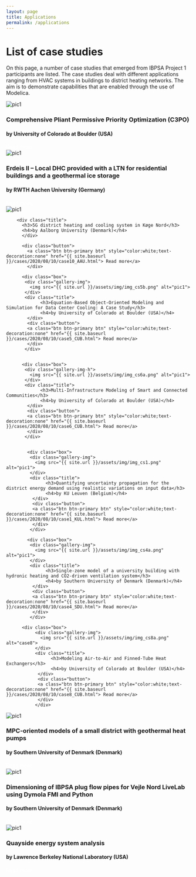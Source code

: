 ```yaml
---
layout: page
title: Applications
permalink: /applications
---
```


<h1>List of case studies</h1>
<p>On this page, a number of case studies that emerged from IBPSA Project 1 participants are listed. The case studies deal with different applications ranging from HVAC systems in buildings to district heating networks. The aim is to demonstrate capabilities that are enabled through the use of Modelica.</p>



<head>
<meta name="viewport" content="width=device-width, initial-scale=1">
  <style>
  .carousel-inner > .item > img,
  .carousel-inner > .item > a > img {
    width: 75%;
    margin: auto;
  }
  </style>
  <link rel="stylesheet" href="{{ site.baseurl }}/assets/css/flexbox.css">
</head>
<body>




<div class="gallery-links">


<div class="box">
  <div class="gallery-img-h">
    <img src="{{ site.url }}/assets/img/img_cs7a.png" alt="pic1">
  </div>
  <div class="title">
        <h3>Comprehensive Pliant Permissive Priority Optimization (C3PO)</h3>
        <h4>by University of Colorado at Boulder (USA)</h4>
   </div>
   <div class="button">
   <a class="btn btn-primary btn" style="color:white;text-decoration:none" href="{{ site.baseurl }}/cases/2020/08/10/case7_CUB.html"> Read more</a>
   </div>
  </div>




  <div class="box">
        <div class="gallery-img">
          <img src="{{ site.url }}/assets/img/img_cs9a.png" alt="pic1">
        </div>
        <div class="title">
            <h3>Erdeis II – Local DHC provided with a LTN for residential buildings and a geothermal ice storage</h3>
            <h4>by RWTH Aachen University (Germany)</h4>
          </div>
          <div class="button">
             <a class="btn btn-primary btn" style="color:white;text-decoration:none" href="{{ site.baseurl }}/cases/2020/08/10/case9_ACH.html"> Read more</a>
          </div>
      </div>

  <div class="box">
        <div class="gallery-img">
          <img src="{{ site.url }}/assets/img/img_cs10a.png" alt="pic1">
        </div>

        <div class="title">
          <h3>5G district heating and cooling system in Køge Nord</h3>
          <h4>by Aalborg University (Denmark)</h4>
          </div>

          <div class="button">
            <a class="btn btn-primary btn" style="color:white;text-decoration:none" href="{{ site.baseurl }}/cases/2020/08/10/case10_AAU.html"> Read more</a>
            </div>
  </div>

          <div class="box">
           <div class="gallery-img">
             <img src="{{ site.url }}/assets/img/img_cs5b.png" alt="pic1">
           </div>
           <div class="title">
                 <h3>Equation-Based Object-Oriented Modeling and Simulation for Data Center Cooling: A Case Study</h3>
                 <h4>by University of Colorado at Boulder (USA)</h4>
            </div>
            <div class="button">
            <a class="btn btn-primary btn" style="color:white;text-decoration:none" href="{{ site.baseurl }}/cases/2020/08/10/case5_CUB.html"> Read more</a>
            </div>
           </div>


          <div class="box">
           <div class="gallery-img-h">
             <img src="{{ site.url }}/assets/img/img_cs6a.png" alt="pic1">
           </div>
           <div class="title">
                 <h3>Multi-Infrastructure Modeling of Smart and Connected Communities</h3>
                 <h4>by University of Colorado at Boulder (USA)</h4>
            </div>
            <div class="button">
            <a class="btn btn-primary btn" style="color:white;text-decoration:none" href="{{ site.baseurl }}/cases/2020/08/10/case6_CUB.html"> Read more</a>
            </div>
           </div>


            <div class="box">
             <div class="gallery-img">
               <img src="{{ site.url }}/assets/img/img_cs1.png" alt="pic1">
             </div>
             <div class="title">
                   <h3>Quantifying uncertainty propagation for the district energy demand using realistic variations on input data</h3>
                   <h4>by KU Leuven (Belgium)</h4>
              </div>
              <div class="button">
              <a class="btn btn-primary btn" style="color:white;text-decoration:none" href="{{ site.baseurl }}/cases/2020/08/10/case1_KUL.html"> Read more</a>
              </div>
             </div>

            <div class="box">
             <div class="gallery-img">
               <img src="{{ site.url }}/assets/img/img_cs4a.png" alt="pic1">
             </div>
             <div class="title">
                   <h3>Single-zone model of a university building with hydronic heating and CO2-driven ventilation system</h3>
                   <h4>by Southern University of Denmark (Denmark)</h4>
              </div>
              <div class="button">
              <a class="btn btn-primary btn" style="color:white;text-decoration:none" href="{{ site.baseurl }}/cases/2020/08/10/case4_SDU.html"> Read more</a>
              </div>
             </div>

          <div class="box">
               <div class="gallery-img">
                 <img src="{{ site.url }}/assets/img/img_cs8a.png" alt="case8">
               </div>
               <div class="title">
                     <h3>Modeling Air-to-Air and Finned-Tube Heat Exchangers</h3>
                     <h4>by University of Colorado at Boulder (USA)</h4>
                </div>
                <div class="button">
                <a class="btn btn-primary btn" style="color:white;text-decoration:none" href="{{ site.baseurl }}/cases/2020/08/10/case8_CUB.html"> Read more</a>
                </div>
               </div>





 <div class="box">
  <div class="gallery-img">
    <img src="{{ site.url }}/assets/img/img_cs2b.png" alt="pic1">
  </div>
  <div class="title">
        <h3>MPC-oriented models of a small district with geothermal heat pumps</h3>
        <h4>by Southern University of Denmark (Denmark)</h4>
   </div>
   <div class="button">
   <a class="btn btn-primary btn" style="color:white;text-decoration:none" href="{{ site.baseurl }}/cases/2020/08/10/case2_SDU.html"> Read more</a>
   </div>
  </div>


 <div class="box">
  <div class="gallery-img">
    <img src="{{ site.url }}/assets/img/img_cs3c.png" alt="pic1">
  </div>
  <div class="title">
        <h3>Dimensioning of IBPSA plug flow pipes for Vejle Nord LiveLab using Dymola FMI and Python</h3>
        <h4>by Southern University of Denmark (Denmark)</h4>
   </div>
   <div class="button">
  <a class="btn btn-primary btn" style="color:white;text-decoration:none" href="{{ site.baseurl }}/cases/2020/08/10/case3_SDU.html"> Read more</a>
   </div>
  </div>

  <div class="box">
   <div class="gallery-img">
     <img src="{{ site.url }}/assets/img/img_cs11a.png" alt="pic1">
   </div>
   <div class="title">
         <h3>Quayside energy system analysis</h3>
         <h4>by Lawrence Berkeley National Laboratory (USA)</h4>
    </div>
    <div class="button">
   <a class="btn btn-primary btn" style="color:white;text-decoration:none" href="{{ site.baseurl }}/cases/2020/08/10/case11_LBNL.html"> Read more</a>
    </div>
   </div>










 <!-- Three fake items to align left last row -->
<div class="box_hid">
</div>

<div class="box_hid">
</div>

<div class="box_hid">
</div>


</div>



</body>
